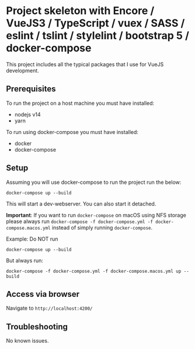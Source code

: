 # Project skeleton with Encore / VueJS3 / TypeScript / vuex / SASS / eslint / tslint / stylelint / bootstrap 5 / docker-compose

This project includes all the typical packages that I use for VueJS development.

## Prerequisites

To run the project on a host machine you must have installed:

- nodejs v14
- yarn

To run using docker-compose you must have installed:

- docker
- docker-compose

## Setup

Assuming you will use docker-compose to run the project run the below:

```shell
docker-compose up --build
```

This will start a dev-webserver. You can also start it detached.

**Important**: If you want to run `docker-compose` on macOS using NFS storage please always
run `docker-compose -f docker-compose.yml -f docker-compose.macos.yml` instead of simply running `docker-compose`.

Example:
Do NOT run

```shell
docker-compose up --build
```

But always run:

```shell
docker-compose -f docker-compose.yml -f docker-compose.macos.yml up --build
```

## Access via browser
Navigate to `http://localhost:4200/`

## Troubleshooting

No known issues.
